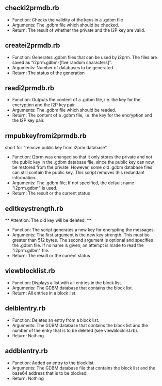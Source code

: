 checki2prmdb.rb
---------------
* Function: Checks the validity of the keys in a .gdbm file
* Arguments: The .gdbm file which should be checked.
* Return: The result of whether the private and the I2P key are valid.

createi2prmdb.rb
----------------
* Function: Generates .gdbm files that can be used by i2prm. The files are saved as "i2prm.gdbm-[five random characters]".
* Arguments: Number of databases to be generated.
* Return: The status of the generation

readi2prmdb.rb
--------------
* Function: Outputs the content of a .gdbm file, i.e. the key for the encryption and the I2P key pair.
* Arguments: The .gdbm file which should be readed.
* Return: The content of a .gdbm file, i.e. the key for the encryption and the I2P key pair.

rmpubkeyfromi2prmdb.rb
----------------------
short for "remove public key from i2prm database"

* Function: i2prm was changed so that it only stores the private and not the public key in the .gdbm database file, since the public key can now be restored from the private. However, some old .gdbm database files can still contain the public key. This script removes this redundant information.
* Arguments: The .gdbm file; If not specified, the default name "i2prm.gdbm" is used.
* Return: The result or the current status

editkeystrength.rb
------------------
** Attention: The old key will be deleted. **

* Function: The script generates a new key for encrypting the messages.
* Arguments: The first argument is the new key strength. This must be greater than 512 bytes. The second argument is optional and specifies the .gdbm file. If no name is given, an attempt is made to read the "i2prm.gdbm" file.
* Return: The result or the current status

viewblocklist.rb
----------------
* Function: Displays a list with all entries in the block list.
* Arguments: The GDBM database that contains the block list.
* Return: All entries in a block list.

delblentry.rb
-------------
* Function: Deletes an entry from a block list.
* Arguments: The GDBM database that contains the block list and the number of the entry that is to be deleted (see viewblocklist.rb).
* Return: Nothing

addblentry.rb
-------------
* Function: Added an entry to the blocklist.
* Arguments: The GDBM database file that contains the block list and the base64 address that is to be blocked.
* Return: Nothing